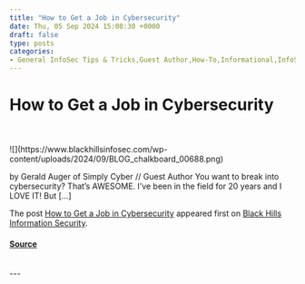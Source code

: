 ```yaml
---
title: "How to Get a Job in Cybersecurity"
date: Thu, 05 Sep 2024 15:08:30 +0000
draft: false
type: posts
categories: 
- General InfoSec Tips & Tricks,Guest Author,How-To,Informational,InfoSec 101,Infosec for Beginners,InfoSec Survival Guide,Job Hunting
---
```

# How to Get a Job in Cybersecurity

<br/>

<br/>
![](https://www.blackhillsinfosec.com/wp-content/uploads/2024/09/BLOG_chalkboard_00688.png)

by Gerald Auger of Simply Cyber // Guest Author You want to break into cybersecurity? That’s AWESOME. I’ve been in the field for 20 years and I LOVE IT! But \[…\]

The post [How to Get a Job in Cybersecurity](https://www.blackhillsinfosec.com/how-to-get-a-job-in-cybersecurity/) appeared first on [Black Hills Information Security](https://www.blackhillsinfosec.com).

#### [Source](https://www.blackhillsinfosec.com/how-to-get-a-job-in-cybersecurity/)

<br/>
---
